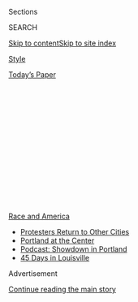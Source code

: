 <div id="app">

<div>

<div>

<div>

<div class="NYTAppHideMasthead css-1q2w90k e1suatyy0">

<div class="section css-ui9rw0 e1suatyy2">

<div class="css-eph4ug er09x8g0">

<div class="css-6n7j50">

</div>

<span class="css-1dv1kvn">Sections</span>

<div class="css-10488qs">

<span class="css-1dv1kvn">SEARCH</span>

</div>

[Skip to content](#site-content)[Skip to site
index](#site-index)

</div>

<div id="masthead-section-label" class="css-1wr3we4 eaxe0e00">

[Style](https://www.nytimes3xbfgragh.onion/section/style)

</div>

<div class="css-10698na e1huz5gh0">

</div>

</div>

<div id="masthead-bar-one" class="section hasLinks css-15hmgas e1csuq9d3">

<div class="css-uqyvli e1csuq9d0">

</div>

<div class="css-1uqjmks e1csuq9d1">

</div>

<div class="css-9e9ivx">

[](https://myaccount.nytimes3xbfgragh.onion/auth/login?response_type=cookie&client_id=vi)

</div>

<div class="css-1bvtpon e1csuq9d2">

[Today’s
Paper](https://www.nytimes3xbfgragh.onion/section/todayspaper)

</div>

</div>

</div>

</div>

<div data-aria-hidden="false">

<div id="site-content" data-role="main">

<div>

<div class="css-1aor85t" style="opacity:0.000000001;z-index:-1;visibility:hidden">

<div class="css-1hqnpie">

<div class="css-epjblv">

<span class="css-17xtcya">[Style](/section/style)</span><span class="css-x15j1o">|</span><span class="css-fwqvlz">The
War on
Frats</span>

</div>

<div class="css-k008qs">

<div class="css-1iwv8en">

<span class="css-18z7m18"></span>

<div>

</div>

</div>

<span class="css-1n6z4y">https://nyti.ms/39PAc3k</span>

<div class="css-1705lsu">

<div class="css-4xjgmj">

<div class="css-4skfbu" data-role="toolbar" data-aria-label="Social Media Share buttons, Save button, and Comments Panel with current comment count" data-testid="share-tools">

  - 
  - 
  - 
  - 
    
    <div class="css-6n7j50">
    
    </div>

  - 
  - 

</div>

</div>

</div>

</div>

</div>

</div>

<div id="NYT_TOP_BANNER_REGION" class="css-13pd83m">

<div>

<div id="styln-prism-menu-1590763508878" class="section interactive-content interactive-size-medium css-1edisqu">

<div class="css-17ih8de interactive-body">

<div id="scroll-container" class="css-1gj85ro">

[<span class="styln-title-wrap"><span class="css-1pje3qr">Race
and</span><span class="css-1pje3qr">
America</span></span>](https://www.nytimes3xbfgragh.onion/news-event/george-floyd-protests-minneapolis-new-york-los-angeles?action=click&pgtype=Article&state=default&region=TOP_BANNER&context=storylines_menu)

  - [Protesters Return to Other
    Cities](https://www.nytimes3xbfgragh.onion/2020/07/26/us/protests-portland-seattle-trump.html?action=click&pgtype=Article&state=default&region=TOP_BANNER&context=storylines_menu)
  - [Portland at the
    Center](https://www.nytimes3xbfgragh.onion/2020/07/24/us/portland-oregon-protests-white-race.html?action=click&pgtype=Article&state=default&region=TOP_BANNER&context=storylines_menu)
  - [Podcast: Showdown in
    Portland](https://www.nytimes3xbfgragh.onion/2020/07/23/podcasts/the-daily/portland-protests.html?action=click&pgtype=Article&state=default&region=TOP_BANNER&context=storylines_menu)
  - [45 Days in
    Louisville](https://www.nytimes3xbfgragh.onion/interactive/2020/07/16/us/black-lives-matter-protests-louisville-breonna-taylor.html?action=click&pgtype=Article&state=default&region=TOP_BANNER&context=storylines_menu)

</div>

</div>

</div>

</div>

</div>

<div id="top-wrapper" class="css-1sy8kpn">

<div id="top-slug" class="css-l9onyx">

Advertisement

</div>

[Continue reading the main
story](#after-top)

<div class="ad top-wrapper" style="text-align:center;height:100%;display:block;min-height:250px">

<div id="top" class="place-ad" data-position="top" data-size-key="top">

</div>

</div>

<div id="after-top">

</div>

</div>

<div id="sponsor-wrapper" class="css-1hyfx7x">

<div id="sponsor-slug" class="css-19vbshk">

Supported by

</div>

[Continue reading the main
story](#after-sponsor)

<div id="sponsor" class="ad sponsor-wrapper" style="text-align:center;height:100%;display:block">

</div>

<div id="after-sponsor">

</div>

</div>

<div class="section meteredContent css-yw67de" name="articleBody" itemprop="articleBody">

<div class="css-1fanzo5 StoryBodyCompanionColumn">

<div class="css-53u6y8">

<div class="css-1vkm6nb ehdk2mb0">

# The War on Frats

</div>

Groups of fraternity brothers and sorority sisters are working to kick
their organizations off campus.

<div class="css-1wlr991">

<div class="css-18e8msd">

<div class="css-1lhhykl epjyd6m0">

<div class="css-1baulvz">

By [<span class="css-1baulvz last-byline" itemprop="name">Ezra
Marcus</span>](https://www.nytimes3xbfgragh.onion/by/ezra-marcus)

</div>

</div>

</div>

</div>

</div>

</div>

<div class="css-79elbk" data-testid="photoviewer-wrapper">

<div class="css-z3e15g" data-testid="photoviewer-wrapper-hidden">

</div>

<div class="css-1a48zt4 ehw59r15" data-testid="photoviewer-children">

![<span class="css-16f3y1r e13ogyst0" data-aria-hidden="true">Portraits
of these students at Vanderbilt University were taken over Zoom.
Organizers asked to be photographed as a group of equals, instead of
individuals, to recognize their solidarity. From left, Daniel S.
Wrocherinsky, Riya Patel, Rachel Rosenberg, Nicole Gillis, Simi
Odugbesan, Lucy Barse, May
Donahue</span><span class="css-cnj6d5 e1z0qqy90" itemprop="copyrightHolder"><span class="css-1ly73wi e1tej78p0">Credit...</span><span>Photo
Illustration by The New York
Times</span></span>](https://static01.graylady3jvrrxbe.onion/images/2020/07/30/fashion/30abolishfrats-students-1/30abolishfrats-students--articleLarge.jpg?quality=75&auto=webp&disable=upscale)

</div>

</div>

<div class="css-1fanzo5 StoryBodyCompanionColumn">

<div class="css-53u6y8">

Aug. 1, 2020

In the past month, hundreds of students have dropped out of their
fraternities and sororities at Vanderbilt University. They have
gathered, digitally, using group-run Instagram activist pages. They have
written searing
[op-eds](https://vanderbilthustler.com/33211/featured/schulman-drop/)
[condemning](https://vanderbilthustler.com/33241/featured/guest-editorial-a-message-from-the-former-brothers-of-delta-tau-delta/)
their own organizations for the student newspaper, The Vanderbilt
Hustler.

And they have
[petitioned](https://www.change.org/p/vanderbilt-university-abolish-ifc-and-panhellenic-organizations-at-vanderbilt-university?utm_content=cl_sharecopy_23388057_en-US%3A6&recruiter=316950555&recruited_by_id=962f0bd0-1382-11e5-9061-9518c3aa4d04&utm_source=share_petitio)
the administration to ban Greek organizations from campus.

The mass action, which has taken place while students have been away
from the Nashville campus for the summer and isolated because of the
pandemic, has been accelerated by a handful of racist incidents that
[have been
surfaced](https://news.vanderbilt.edu/2020/07/07/vanderbilt-university-statement-on-greek-life/)
in videos and on social media.

But students said their real reasons have deeper roots: that Greek life
is exclusionary, racist and misogynist, as well as resistant to reform
because of the hierarchical nature of the national Greek organizations,
which control local chapters.

Similar “Abolish Greek Life” movements have sprung up at other
universities around the country, including at the University of
Richmond, Duke, Emory, American University, Northwestern and the
University of North Carolina.

</div>

</div>

<div class="css-1fanzo5 StoryBodyCompanionColumn">

<div class="css-53u6y8">

Emma Heck, 21, a senior at Emory who recently dropped out of the Pi Beta
Phi sorority, said, “The national organizations are always going to
prohibit any real change.” Max Ratelle, 21, a rising senior at Tufts,
said he dropped out of his fraternity because reform felt futile. “We’re
just going to see history repeat itself over and over again,” he said.

On Wednesday, the [governing
panel](https://www.instagram.com/p/CDPpAbbFJSc/) of sororities at Tufts
announced in a statement that rush (when students become acquainted with
the different fraternities or sororities on campus) would not take place
in the fall as they “decide what the best course of action is for Greek
Life at Tufts” and continue to examine “the structurally and
situationally problematic nature of Greek Life.”

The movement at Vanderbilt has been the biggest so far, with many
students leaving several prominent fraternity and sorority chapters
there, including Delta Tau Delta and Kappa Kappa Gamma.

Both national organizations said that membership numbers remained
healthy; Delta Tau Delta said that “approximately a third” of the
Vanderbilt chapter had disaffiliated, and Kappa Kappa Gamma said “a
majority of our women at Vanderbilt University remain members.” In both
cases, formal disaffiliation requires that each student submit
paperwork; at Kappa Kappa Gamma, there is a waiting period of several
weeks.

Both organizations stated their commitment to supporting remaining
members in efforts to address and reform issues within the Greek system
and outside it.

</div>

</div>

<div class="css-1fanzo5 StoryBodyCompanionColumn">

<div class="css-53u6y8">

Taylor Thompson, 21, a rising senior at Vanderbilt University, was one
of the first to leave the Kappa Kappa Gamma sorority **** in late May,
after the death of George Floyd in police custody. As protests flared
around the country, Ms. Thompson, who is Black, said there were no
efforts from her sorority sisters to discuss anti-racist action.

“Nothing was being talked about in our group chat except for, like, a
trip to Vegas,” Ms. Thompson said. She sent the chat a message
expressing “disappointment that whenever something like this happens,
I’m the first person to bring it up or another person of color is,”
she said, and urged her sisters, most of whom are white, to share
resources and make donations related to the protests.

At first, reception was positive. Lots of her sisters “liked” her
comment, and the conversation flowed for an hour or so. But it soon fell
off track.

She and four other women of color decided to quit. “I didn’t want to
continue to have to spend all my time educating all the girls around
me,” Ms. Thompson said. “We’ve had countless, you know, diversity
inclusion sessions and workshops, and everybody is, quote unquote,
trying. But the fruits of that labor don’t really show up when it means
the
most.”

</div>

</div>

<div class="css-79elbk" data-testid="photoviewer-wrapper">

<div class="css-z3e15g" data-testid="photoviewer-wrapper-hidden">

</div>

<div class="css-1a48zt4 ehw59r15" data-testid="photoviewer-children">

<div class="css-1xdhyk6 erfvjey0">

<span class="css-1ly73wi e1tej78p0">Image</span>

<div class="css-zjzyr8">

<div data-testid="lazyimage-container" style="height:193.33333333333334px">

</div>

</div>

</div>

<span class="css-16f3y1r e13ogyst0" data-aria-hidden="true">From left,
Taylor Thompson, Marty Grady, Kelly Morgan, Grace Jennings, Lyndsey
Delouya, Katherine Deegan, Emma
Pinto.</span><span class="css-cnj6d5 e1z0qqy90" itemprop="copyrightHolder"><span class="css-1ly73wi e1tej78p0">Credit...</span><span>Photo
Illustration by The New York Times</span></span>

</div>

</div>

<div class="css-1fanzo5 StoryBodyCompanionColumn">

<div class="css-53u6y8">

## The Jock Line

Vanderbilt is an unlikely place for an anti-Greek life movement. John
Hechinger, the author of “[True Gentlemen: The Broken Pledge of
America’s
Fraternities](https://www.publicaffairsbooks.com/titles/john-hechinger/true-gentlemen/9781610396837/),”
said Vanderbilt had been “a real stronghold” of Greek power in the
country. The university has hosted fraternities since 1873, the year it
was founded.

</div>

</div>

<div class="css-1fanzo5 StoryBodyCompanionColumn">

<div class="css-53u6y8">

Today, according to
[Vanderbilt](https://www.vanderbilt.edu/greek_life/about-us/), more than
35 percent of the nearly 7,000 undergraduates there belong to a Greek
life organization, which are housed in 25 on-campus buildings. But there
is a historical precedent for students walking out of their fraternities
and sororities. During the civil rights movement in the 1960s, students
rejected Greek life as a bastion of reactionary politics and racism, and
dropped their affiliation en masse. Some local chapters disbanded.

In 1968, a group of student activists occupied a Columbia University
administration building during a protest. According to the historian
Paul Cronin, these students faced off in a violent clash with a
counterrevolutionary group calling itself the Majority Coalition, which
consisted mainly of conservative athletes and fraternity brothers. (“A
row of clean-shaven white men, mostly wearing jackets and ties, punched
away as students and outsiders tried to bash through what they called
the Jock Line,” Mr. Cronin
[wrote](https://www.politico.com/news/magazine/2020/06/07/barr-protesters-columbia-1968-304556)
in Politico.)

One of those in the Majority Coalition is the current attorney general,
William P. Barr, who belonged to the Sigma Nu fraternity.

Attorney General Barr is far from the only powerful government figure
with Greek ties. Eighteen United States presidents, both Democratic and
Republican, have belonged to fraternities, along with scores of other
politicians and titans of industry. Vanderbilt fraternity alumni include
William Bain, the co-founder of the consultancy giant Bain & Company,
the Republican Senator Lamar Alexander and the Democratic governor of
Kentucky, Andy Beshear.

The promise of networking connections and camaraderie is a large part of
the draw. At many schools, fraternities and sororities run the social
scene and throw the biggest parties. Since 1984, when the drinking age
rose to 21 nationwide, fraternities became the “unofficial bartenders”
of many campuses, Mr. Hechinger said.

But with the pandemic preventing many students from going back to campus
in the fall, Greek organizations have less to offer in a social sense.
Fraternity and sorority dues, about 50 percent of which often go to the
national organizations, are harder to justify.

</div>

</div>

<div class="css-1fanzo5 StoryBodyCompanionColumn">

<div class="css-53u6y8">

Ms. Thompson helps run the Instagram account
[@abolishvandyifcandpanhellenic](https://www.instagram.com/abolishvandyifcandpanhellenic/),
which urges students to drop their Greek affiliation and publishes
anonymous and signed submissions from students about their negative
experiences with Greek life. In early July someone sent her a video in
which a white frat brother from Delta Kappa Epsilon yelled a racist slur
at several white Kappa Alpha Theta sisters, one of whom was wearing what
appeared to be a mock durag. Ms. Thompson published it on her own
Instagram on July 3.

Within hours, dozens of members of Kappa Alpha Theta began dropping
their affiliation; some began calling for a vote to remove the
organization’s charter so that it could no longer operate on campus. The
sorority soon received an email from the advisory board chair for its
chapter, Mary Lee Bartlett, who graduated from Vanderbilt in 1985 and
works as a liaison between the current students and the national
organization.

“PLEASE\! Zip your lips on these topics\!” Ms. Bartlett wrote in the
email, the phrase highlighted in gold for emphasis. She urged the
current sorority sisters not to speak to friends or family about either
the video or “the interest members have expressed in either surrendering
the Charter and/or individually resigning.”

Someone leaked Ms. Bartlett’s email to Emma Pinto, a Vanderbilt senior
who left Zeta Tau Alpha, and she posted that on Instagram as well. For
many angry students, it was a clear-cut example of the way the national
organizations put their reputations ahead of accountability. (Neither
Kappa Alpha Theta or Ms. Bartlett responded to requests for comment from
The New York Times.)

The email, Ms. Thompson said, made her and others “critically examine”
why the organization would want to “put a gag order on the girls in that
sorority.”

</div>

</div>

<div class="css-1fanzo5 StoryBodyCompanionColumn">

<div class="css-53u6y8">

“What values,” she said, “do these organizations
hold?”

</div>

</div>

<div class="css-79elbk" data-testid="photoviewer-wrapper">

<div class="css-z3e15g" data-testid="photoviewer-wrapper-hidden">

</div>

<div class="css-1a48zt4 ehw59r15" data-testid="photoviewer-children">

<div class="css-1xdhyk6 erfvjey0">

<span class="css-1ly73wi e1tej78p0">Image</span>

<div class="css-zjzyr8">

<div data-testid="lazyimage-container" style="height:193.33333333333334px">

</div>

</div>

</div>

<span class="css-16f3y1r e13ogyst0" data-aria-hidden="true">From left,
Riya Doshi, Dannah Seecoomar, Jackie Miller, Katherine Strauss, Gracie
Pitman, Shane Ausmus, Edie
Duncan.</span><span class="css-cnj6d5 e1z0qqy90" itemprop="copyrightHolder"><span class="css-1ly73wi e1tej78p0">Credit...</span><span>Photo
Illustration by The New York Times</span></span>

</div>

</div>

<div class="css-1fanzo5 StoryBodyCompanionColumn">

<div class="css-53u6y8">

## ‘Matters of Concern’

In the past, the national organizations have been a moderating force on
Greek life, stepping in to limit hazing or try to prevent racist party
themes, Mr. Hechinger said. Now, though, many students think the
nationals are a barrier to reform.

A rising senior at Vanderbilt, who was allowed to speak anonymously for
privacy reasons, was, until late June, in a high-ranking leadership
position in the fraternity Delta Tau Delta. He said that a push for
outright abolishment could have been avoided if the administration and
national organizations had been more flexible about student concerns.

He said that initially he felt it was his responsibility as a leader in
his organization and “someone with bargaining chips with the
administration” to push for reforms to Greek life on campus, rather than
walking away completely.

He and several other fraternity members wrote up a policy memo and
arranged a meeting with Vanderbilt administrators, calling for reforms
that included a ban on Greek social dues and for redistribution of
campus resources. “I was asking them to sign off on a housing
application that would allow Greek houses to be applied for by any
campus organization,” he said, in order to “redistribute some of the
social capital on campus.”

The meeting, which happened on June 29 with Kristin Torrey, the director
of Greek life at Vanderbilt, left several of the brothers feeling
dismissed. “She just showed, like, total animosity and unwillingness to
change,” the senior recalled.

Ms. Torrey did not respond to a request for comment from The Times. A
spokeswoman for Vanderbilt said the school was “available to work with
students as they navigate reforms, while respecting students’ autonomy
to create, sustain and lead various organizations as a part of the
college experience.”

</div>

</div>

<div class="css-1fanzo5 StoryBodyCompanionColumn">

<div class="css-53u6y8">

A week later, a group of students from Delta Tau Delta had a call with a
representative from the national chapter, in which they expressed
concerns about fraternity conduct and felt similarly dismissed. After
that, many of the brothers, including all of its senior leadership,
decided to quit the fraternity. Twenty-seven of them[signed a
letter](https://vanderbilthustler.com/33241/featured/guest-editorial-a-message-from-the-former-brothers-of-delta-tau-delta/)
in The Vanderbilt Hustler, calling for the end of Greek life on campus.

“Our genuine efforts towards meaningful reform have been met with
systemic apathy and animosity,” they wrote. “Because of our failed
attempt at reform, those of us who have disaffiliated are adamant in our
call for the abolition of historically white Greek Life. To all those
harmed by Delta Tau Delta, we extend a sincere apology — there is no
reversing the damage we have caused.”

Jack Kreman, the chief executive officer of Delta Tau Delta
International Fraternity, wrote in a statement that the national
organization “believes calls to abolish fraternities fall short of truly
dealing with campus-wide cultural challenges,” and reiterated its
commitment “to working with the remaining members to address matters of
concern.”

Hundreds of Vanderbilt students began talking in lengthy group chats and
collaborating in Google Docs; according to Ms. Pinto, there is no
designated leader among them. “This was collective organizing and
collective action,” she said.

On July 7, three of the highest ranking fraternity brothers at
Vanderbilt — Callen DiGiovanni, who was the student president of the
Interfraternity Council; Joshua Allen, who was the student attorney
general; and Alex Snape, who was student vice president of housing —
wrote [a Medium post resigning from their
positions](https://medium.com/@callendigi/we-resigned-from-thevanderbilt-university-interfraternity-council-a3a3378fe4b3).

“To the students and alumni who have been harmed by our organization, we
sincerely apologize,” they wrote. “We know that words don’t erase the
past, but hope that our action today will help this University move
beyond this toxic
culture.”

</div>

</div>

<div class="css-79elbk" data-testid="photoviewer-wrapper">

<div class="css-z3e15g" data-testid="photoviewer-wrapper-hidden">

</div>

<div class="css-1a48zt4 ehw59r15" data-testid="photoviewer-children">

<div class="css-1xdhyk6 erfvjey0">

<span class="css-1ly73wi e1tej78p0">Image</span>

<div class="css-zjzyr8">

<div data-testid="lazyimage-container" style="height:193.33333333333334px">

</div>

</div>

</div>

<span class="css-16f3y1r e13ogyst0" data-aria-hidden="true">From left,
Sabina Smith, Claire Conway, Cedoni Francis, Charlotte Hoigard, Angi
Axelrode, Danielle Chari, Aaron
Niederman</span><span class="css-cnj6d5 e1z0qqy90" itemprop="copyrightHolder"><span class="css-1ly73wi e1tej78p0">Credit...</span><span>Photo
Illustration by The New York Times</span></span>

</div>

</div>

<div class="css-1fanzo5 StoryBodyCompanionColumn">

<div class="css-53u6y8">

## Value and Respect

The Vanderbilt administration has promised to conduct an internal review
of Greek life next semester.

The university said in a statement: “We respect the right of students to
join or disaffiliate with any registered student organization.” The
statement reiterated that all members of student organizations are
expected to “adhere to high standards of conduct aligned with our
commitment to a safe, welcoming and inclusive campus for everyone" and
that “when student conduct violations occur, we take action, investigate
and hold perpetrators accountable — both individuals and organizations.”

But just because pressure is building on students to walk away from the
Greek system does not mean that the majority of those in fraternities or
sororities want to leave them.

In college student newspapers, some have criticized the Abolish Greek
Life movement for painting fraternities and sororities with too broad a
brush. “AGL is wrong to characterize every Greek chapter as
irredeemable,” wrote Jared Baumann, a Vanderbilt student, in a
Vanderbilt Hustler
[op-ed](https://vanderbilthustler.com/33363/featured/guest-editorial-how-abolish-greek-life-gets-it-wrong/),
referring to the Abolish Greek Life movement. “My fraternity might not
be perfect, but it’s a far cry from the image of abject depravity that
AGL projects.”

Similar debates are taking place at other schools. “The current movement
to abolish the Greek life system at Duke fails to consider people like
me,”[wrote](https://www.dukechronicle.com/article/2020/07/being-gay-in-greek-life-ato)
a senior named AJ Whitney in a letter to The Duke Chronicle. Mr. Whitney
belongs to the Alpha Tau Omega fraternity, and wrote that he is openly
gay. “I have never felt more accepted, valued and respected by any other
community, both at Duke and throughout my life, than by my Taus,” he
wrote.

</div>

</div>

<div class="css-1fanzo5 StoryBodyCompanionColumn">

<div class="css-53u6y8">

Most students who are members of historically Black fraternities and
sororities have no plans to drop; at Vanderbilt and other schools, the
Abolish Greek Life movement is targeted at historically white Greek life
organizations, which fall into either the Interfraternity Council or the
National Panhellenic Conference. (Most historically Black Greek
organizations belong to the National Pan-Hellenic Council.)

For much of their history, fraternities and sororities were segregated;
the charters of many organizations explicitly prohibited nonwhite
non-Christians from joining.

Though white fraternities and sororities were officially desegregated by
the end of the 1960s, many local
chapters[continued](https://academic.oup.com/socpro/article-abstract/57/4/653/1667281?redirectedFrom=fulltext)
to informally prioritize new white members.

In an interview, Shelby Hart, a Vanderbilt junior who belongs to the
Black sorority Alpha Kappa Alpha, said that Black Greek life can provide
a separation from the prejudice of white Greek life. “I have heard of
many occurrences where even people of color within these organizations
faced racism through other members using racial slurs,” she said. “I
know people who’ve been called the N-word on campus by other students.”

“The university is doing a very strategic higher-ed method that a lot of
universities apply when there is some type of prejudice scandal that
occurs on campus,’ she said. “They say that this ‘does not align with
our values.’”

This, she believes, is an attempt to dodge accountability and avoid
substantive changes. “The rhetoric the university has used makes it seem
as if these events are isolated, and that these events do not reflect
Vanderbilt’s culture,” she said. “However, they do.”

</div>

</div>

<div>

</div>

</div>

<div>

</div>

<div>

</div>

<div>

</div>

<div>

<div id="bottom-wrapper" class="css-1ede5it">

<div id="bottom-slug" class="css-l9onyx">

Advertisement

</div>

[Continue reading the main
story](#after-bottom)

<div id="bottom" class="ad bottom-wrapper" style="text-align:center;height:100%;display:block;min-height:90px">

</div>

<div id="after-bottom">

</div>

</div>

</div>

</div>

</div>

## Site Index

<div>

</div>

## Site Information Navigation

  - [© <span>2020</span> <span>The New York Times
    Company</span>](https://help.nytimes3xbfgragh.onion/hc/en-us/articles/115014792127-Copyright-notice)

<!-- end list -->

  - [NYTCo](https://www.nytco.com/)
  - [Contact
    Us](https://help.nytimes3xbfgragh.onion/hc/en-us/articles/115015385887-Contact-Us)
  - [Work with us](https://www.nytco.com/careers/)
  - [Advertise](https://nytmediakit.com/)
  - [T Brand Studio](http://www.tbrandstudio.com/)
  - [Your Ad
    Choices](https://www.nytimes3xbfgragh.onion/privacy/cookie-policy#how-do-i-manage-trackers)
  - [Privacy](https://www.nytimes3xbfgragh.onion/privacy)
  - [Terms of
    Service](https://help.nytimes3xbfgragh.onion/hc/en-us/articles/115014893428-Terms-of-service)
  - [Terms of
    Sale](https://help.nytimes3xbfgragh.onion/hc/en-us/articles/115014893968-Terms-of-sale)
  - [Site
    Map](https://spiderbites.nytimes3xbfgragh.onion)
  - [Help](https://help.nytimes3xbfgragh.onion/hc/en-us)
  - [Subscriptions](https://www.nytimes3xbfgragh.onion/subscription?campaignId=37WXW)

</div>

</div>

</div>

</div>
